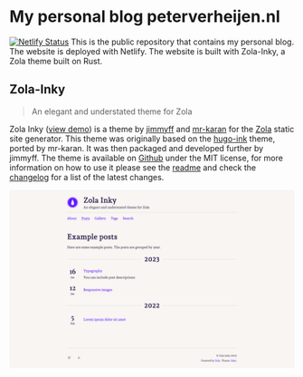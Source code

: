 # My personal blog peterverheijen.nl
[![Netlify Status](https://api.netlify.com/api/v1/badges/9556ce22-c88d-41b4-9e10-81c2d0aa3281/deploy-status)](https://app.netlify.com/sites/peterverheijen/deploys)
This is the public repository that contains my personal blog. The website is deployed with Netlify. The website is built with Zola-Inky, a Zola theme built on Rust.


## Zola-Inky

> An elegant and understated theme for Zola

Zola Inky ([view demo](https://jimmyff.github.io/zola-inky)) is a theme by [jimmyff](https://github.com/jimmyff) and [mr-karan](https://github.com/mr-karan) for the [Zola](https://www.getzola.org/) static site generator. This theme was originally based on the [hugo-ink](https://github.com/knadh/hugo-ink) theme, ported by mr-karan. It was then packaged and developed further by jimmyff. The theme is available on [Github](https://github.com/jimmyff/zola-inky) under the MIT license, for more information on how to use it please see the [readme](https://github.com/jimmyff/zola-inky/blob/main/README.md) and check the [changelog](https://github.com/jimmyff/zola-inky/blob/main/CHANGELOG.md) for a list of the latest changes.

[![PNG](screenshot.png)](https://jimmyff.github.io/zola-inky)
